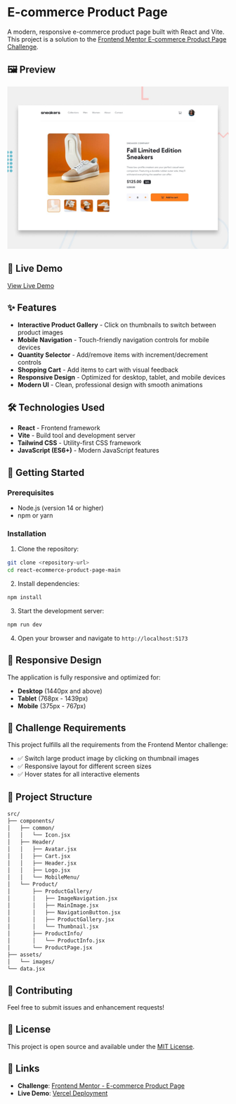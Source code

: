 # E-commerce Product Page

A modern, responsive e-commerce product page built with React and Vite. This project is a solution to the [Frontend Mentor E-commerce Product Page Challenge](https://www.frontendmentor.io/challenges/ecommerce-product-page-UPsZ9MJp6).

## 🖼️ Preview

![Desktop Preview](src/assets/images/desktop-preview.jpg)

## 🚀 Live Demo

[View Live Demo](https://ecommerce-product-page-main-drab-phi.vercel.app/)

## ✨ Features

-   **Interactive Product Gallery** - Click on thumbnails to switch between product images
-   **Mobile Navigation** - Touch-friendly navigation controls for mobile devices
-   **Quantity Selector** - Add/remove items with increment/decrement controls
-   **Shopping Cart** - Add items to cart with visual feedback
-   **Responsive Design** - Optimized for desktop, tablet, and mobile devices
-   **Modern UI** - Clean, professional design with smooth animations

## 🛠️ Technologies Used

-   **React** - Frontend framework
-   **Vite** - Build tool and development server
-   **Tailwind CSS** - Utility-first CSS framework
-   **JavaScript (ES6+)** - Modern JavaScript features

## 🚀 Getting Started

### Prerequisites

-   Node.js (version 14 or higher)
-   npm or yarn

### Installation

1. Clone the repository:

```bash
git clone <repository-url>
cd react-ecommerce-product-page-main
```

2. Install dependencies:

```bash
npm install
```

3. Start the development server:

```bash
npm run dev
```

4. Open your browser and navigate to `http://localhost:5173`

## 📱 Responsive Design

The application is fully responsive and optimized for:

-   **Desktop** (1440px and above)
-   **Tablet** (768px - 1439px)
-   **Mobile** (375px - 767px)

## 🎯 Challenge Requirements

This project fulfills all the requirements from the Frontend Mentor challenge:

-   ✅ Switch large product image by clicking on thumbnail images
-   ✅ Responsive layout for different screen sizes
-   ✅ Hover states for all interactive elements

## 📁 Project Structure

```
src/
├── components/
│   ├── common/
│   │   └── Icon.jsx
│   ├── Header/
│   │   ├── Avatar.jsx
│   │   ├── Cart.jsx
│   │   ├── Header.jsx
│   │   ├── Logo.jsx
│   │   └── MobileMenu/
│   └── Product/
│       ├── ProductGallery/
│       │   ├── ImageNavigation.jsx
│       │   ├── MainImage.jsx
│       │   ├── NavigationButton.jsx
│       │   ├── ProductGallery.jsx
│       │   └── Thumbnail.jsx
│       ├── ProductInfo/
│       │   └── ProductInfo.jsx
│       └── ProductPage.jsx
├── assets/
│   └── images/
└── data.jsx
```

## 🤝 Contributing

Feel free to submit issues and enhancement requests!

## 📄 License

This project is open source and available under the [MIT License](LICENSE).

## 🔗 Links

-   **Challenge**: [Frontend Mentor - E-commerce Product Page](https://www.frontendmentor.io/challenges/ecommerce-product-page-UPsZ9MJp6)
-   **Live Demo**: [Vercel Deployment](https://ecommerce-product-page-main-drab-phi.vercel.app/)
